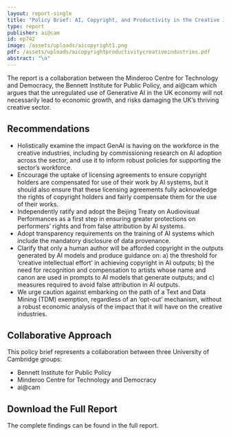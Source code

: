 ```yaml
---
layout: report-single
title: "Policy Brief: AI, Copyright, and Productivity in the Creative Industries"
type: report
publisher: ai@cam
id: ep742
image: /assets/uploads/aicopyright1.png
pdf: /assets/uploads/aicopyrightproductivitycreativeindustries.pdf
abstract: "\n"
---
```

The report is a collaboration between the Minderoo Centre for Technology and Democracy, the Bennett Institute for Public Policy, and ai@cam which argues that the unregulated use of Generative AI in the UK economy will not necessarily lead to economic growth, and risks damaging the UK’s thriving creative sector.

## Recommendations

* Holistically examine the impact GenAI is having on the workforce in the creative industries, including by commissioning research on AI adoption across the sector, and use it to inform robust policies for supporting the sector’s workforce.
* Encourage the uptake of licensing agreements to ensure copyright holders are compensated for use of their work by AI systems, but it should also ensure that these licensing agreements fully acknowledge the rights of copyright holders and fairly compensate them for the use of their works.
* Independently ratify and adopt the Beijing Treaty on Audiovisual Performances as a first step in ensuring greater protections on performers’ rights and from false attribution by AI systems.
* Adopt transparency requirements on the training of AI systems which include the mandatory disclosure of data provenance.
* Clarify that only a human author will be afforded copyright in the outputs generated by AI models and produce guidance on: a) the threshold for ‘creative intellectual effort’ in achieving copyright in AI outputs; b) the need for recognition and compensation to artists whose name and canon are used in prompts to AI models that generate outputs; and c) measures required to avoid false attribution in AI outputs.
* We urge caution against embarking on the path of a Text and Data Mining (TDM) exemption, regardless of an ‘opt-out’ mechanism, without a robust economic analysis of the impact that it will have on the creative industries.

## Collaborative Approach

This policy brief represents a collaboration between three University of Cambridge groups:

* Bennett Institute for Public Policy
* Minderoo Centre for Technology and Democracy
* ai@cam

## Download the Full Report

The complete findings can be found in the full report.